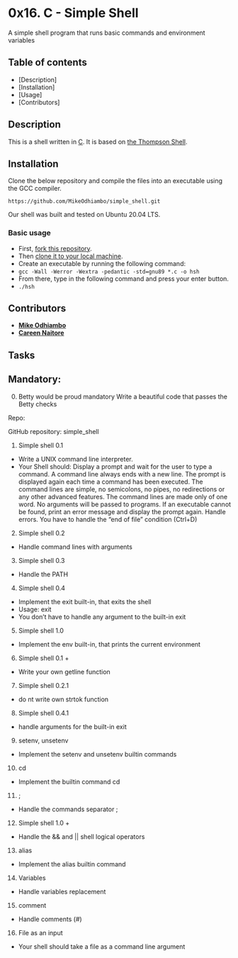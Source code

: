 # 0x16. C - Simple Shell

A simple shell program that runs basic commands and environment variables

## Table of contents

 - [Description]
 - [Installation]
 - [Usage]
 - [Contributors]

## Description
This is a shell written in [C](https://en.wikipedia.org/wiki/C_(programming_language)).
It is based on [the Thompson Shell](https://en.wikipedia.org/wiki/Thompson_shell).

## Installation
Clone the below repository and compile the files into an executable using the GCC compiler.
```
https://github.com/MikeOdhiambo/simple_shell.git

```


Our shell was built and tested on  Ubuntu 20.04 LTS.

### Basic usage
- First, [fork this repository](https://docs.github.com/en/github/getting-started-with-github/fork-a-repo).
- Then [clone it to your local machine](https://docs.github.com/en/github/creating-cloning-and-archiving-repositories/cloning-a-repository).
- Create an executable by running the following command:
- `gcc -Wall -Werror -Wextra -pedantic -std=gnu89 *.c -o hsh`
- From there, type in the following command and press your enter button.
- `./hsh`

## Contributors
* [**Mike Odhiambo**](https://github.com/MikeOdhiambo)
* [**Careen Naitore**](https://github.com/CareenNaitore)


## Tasks
## Mandatory:

0. Betty would be proud
mandatory
Write a beautiful code that passes the Betty checks

Repo:

GitHub repository: simple_shell


1. Simple shell 0.1
- Write a UNIX command line interpreter.
- Your Shell should:
Display a prompt and wait for the user to type a command. A command line always ends with a new line.
The prompt is displayed again each time a command has been executed.
The command lines are simple, no semicolons, no pipes, no redirections or any other advanced features.
The command lines are made only of one word. No arguments will be passed to programs.
If an executable cannot be found, print an error message and display the prompt again.
Handle errors.
You have to handle the “end of file” condition (Ctrl+D)


2. Simple shell 0.2
- Handle command lines with arguments

3. Simple shell 0.3
- Handle the PATH

4. Simple shell 0.4
- Implement the exit built-in, that exits the shell
- Usage: exit
- You don’t have to handle any argument to the built-in exit

5. Simple shell 1.0
- Implement the env built-in, that prints the current environment

6. Simple shell 0.1 +
- Write your own getline function

7. Simple shell 0.2.1
- do nt write own strtok function

8. Simple shell 0.4.1
- handle arguments for the built-in exit

9. setenv, unsetenv
- Implement the setenv and unsetenv builtin commands

10. cd
- Implement the builtin command cd

11. ;
- Handle the commands separator ;

12. Simple shell 1.0 +
- Handle the && and || shell logical operators

13. alias 
- Implement the alias builtin command

14. Variables
- Handle variables replacement

15. comment
- Handle comments (#)

16. File as an input 
- Your shell should take a file as a command line argument
